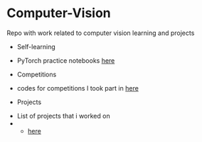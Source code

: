 # Computer-Vision
Repo with work related to computer vision learning and projects 
* Self-learning
- PyTorch practice notebooks [here](URL) 

* Competitions
- codes for competitions I took part in [here](URL) 

* Projects 
- List of projects that i worked on
- - [here](url) 
